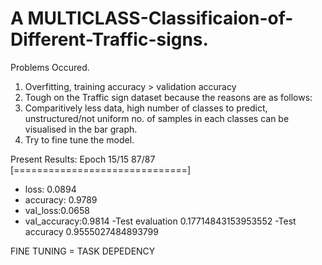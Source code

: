 # A MULTICLASS-Classificaion-of-Different-Traffic-signs.


Problems Occured.
1. Overfitting, training accuracy > validation accuracy
2. Tough on the Traffic sign dataset because the reasons are as follows:
3. Comparitively less data, high number of classes to predict, unstructured/not uniform no. of samples in each classes can be visualised in the bar graph.
4. Try to fine tune the model.

Present Results:
Epoch 15/15
87/87 [==============================]  
- loss: 0.0894 
- accuracy: 0.9789 
- val_loss:0.0658 
- val_accuracy:0.9814
-Test evaluation 0.17714843153953552
-Test accuracy 0.9555027484893799


FINE TUNING = TASK DEPEDENCY

